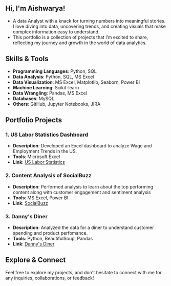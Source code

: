 ## Hi, I'm Aishwarya!

- A data Analyst with a knack for turning numbers into meaningful stories. I love diving into data, uncovering trends, and creating visuals that make complex information easy to understand. 
- This portfolio is a collection of projects that I’m excited to share, reflecting my journey and growth in the world of data analytics.

## Skills & Tools
- **Programming Languages**: Python, SQL
- **Data Analysis**: Python, SQL, MS Excel
- **Data Visualization**: MS Excel, Matplotlib, Seaborn, Power BI
- **Machine Learning**: Scikit-learn
- **Data Wrangling**: Pandas, MS Excel
- **Databases**: MySQL
- **Others**: GitHub, Jupyter Notebooks, JIRA


## Portfolio Projects

### 1. US Labor Statistics Dashboard
- **Description**: Developed an Excel dashboard to analyze Wage and Employment Trends in the US.
- **Tools**: Microsoft Excel
- **Link**: [US Labor Statistics](https://github.com/aishwarya-1999/Excel/tree/main/US%20Labor%20Statistics)

### 2. Content Analysis of SocialBuzz
- **Description**: Performed analysis to learn about the top performing content along with customer engagement and sentiment analysis
- **Tools**: MS Excel, Power BI
- **Link**: [SocialBuzz](https://github.com/aishwarya-1999/SocialBuzz-Accenture-NA-Job-Sim)

### 3. Danny's Diner
- **Description**: Analyzed the data for a diner to understand customer spending and product perfomance.
- **Tools**: Python, BeautifulSoup, Pandas
- **Link**: [Danny's Diner](https://github.com/aishwarya-1999/SQL_Projects/blob/main/8WeeksSQLChallenge/Danny's%20Diner/README.md)

## Explore & Connect
Feel free to explore my projects, and don't hesitate to connect with me for any inquiries, collaborations, or feedback!

